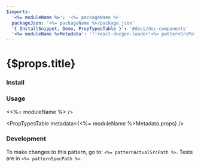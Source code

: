 ```yaml
---
$imports:
  '<%= moduleName %>': '<%= packageName %>'
  packageJson: '<%= packageName %>/package.json'
  '{ InstallSnippet, Demo, PropTypesTable }': '#docs/doc-components'
  '<%= moduleName %>Metadata': '!!react-docgen-loader!<%= patternSrcPath %>'
---
```


<h1>{$props.title}</h1>

### Install

<InstallSnippet packageJson={packageJson} />

### Usage

<Demo>
  <<%= moduleName %> />
</Demo>

<PropTypesTable metadata={<%= moduleName %>Metadata.props} />

### Development

To make changes to this pattern, go to: `<%= patternActualSrcPath %>`.
Tests are in `<%= patternSpecPath %>`.
